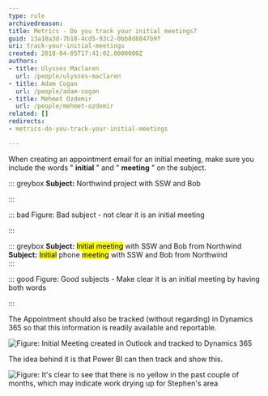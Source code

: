 ```yaml
---
type: rule
archivedreason: 
title: Metrics - Do you track your initial meetings?
guid: 13a10a3d-7b18-4cd5-93c2-0bb8d8847b9f
uri: track-your-initial-meetings
created: 2018-04-05T17:41:02.0000000Z
authors:
- title: Ulysses Maclaren
  url: /people/ulysses-maclaren
- title: Adam Cogan
  url: /people/adam-cogan
- title: Mehmet Ozdemir
  url: /people/mehmet-ozdemir
related: []
redirects:
- metrics-do-you-track-your-initial-meetings

---
```


When creating an appointment email for an initial meeting, make sure you include the words " **initial** " and " **meeting** " on the subject. 



::: greybox
 **Subject:**  Northwind project with SSW and Bob

:::




::: bad
Figure: Bad subject - not clear it is an initial meeting

:::



::: greybox
 **Subject:** <mark>Initial meeting</mark> with SSW and Bob from Northwind
**Subject:** <mark>Initial</mark> phone 
         <mark>meeting</mark> with SSW and Bob from Northwind  
:::




::: good
Figure: Good subjects - Make clear it is an initial meeting by having both words 

:::



<!--endintro-->

The Appointment should also be tracked (without regarding) in Dynamics 365 so that this information is readily available and reportable.

![Figure: Initial Meeting created in Outlook and tracked to Dynamics 365](initial-meeting-dynamics.png)  

The idea behind it is that Power BI can then track and show this.

![Figure: It's clear to see that there is no yellow in the past couple of months, which may indicate work drying up for Stephen's area](initial-meeting-graph.jpg)
